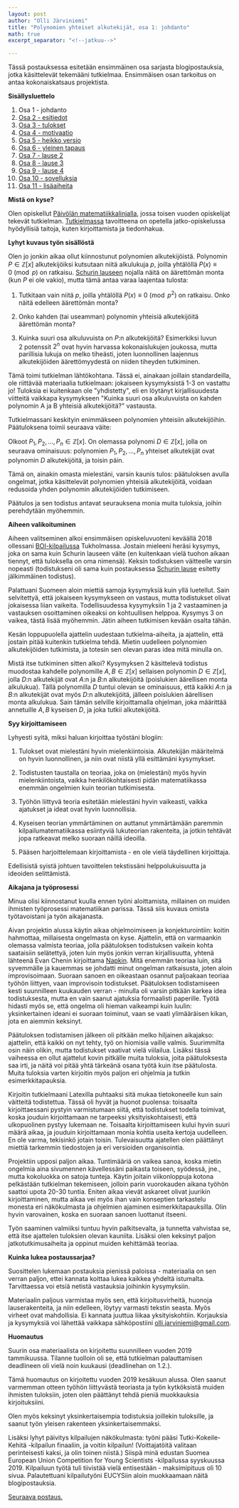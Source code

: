 ```yaml
---
layout: post
author: "Olli Järviniemi"
title: "Polynomien yhteiset alkutekijät, osa 1: johdanto"
math: true
excerpt_separator: "<!--jatkuu-->"

---
```


Tässä postauksessa esitetään ensimmäinen osa sarjasta blogipostauksia, jotka käsittelevät tekemääni tutkielmaa. Ensimmäisen osan tarkoitus on antaa kokonaiskatsaus projektista.


<!--jatkuu-->

**Sisällysluettelo**


1. Osa 1 - johdanto
2. [Osa 2 - esitiedot](https://blog.matematiikkakilpailut.fi/2019/06/05/PYA10esitiedot.html)
3. [Osa 3 - tulokset](https://blog.matematiikkakilpailut.fi/2019/06/05/PYA09tulokset.html)
4. [Osa 4 - motivaatio](https://blog.matematiikkakilpailut.fi/2019/06/05/PYA08motivaatio.html)
5. [Osa 5 - heikko versio](https://blog.matematiikkakilpailut.fi/2019/06/05/PYA07heikko.html)
6. [Osa 6 - yleinen tapaus](https://blog.matematiikkakilpailut.fi/2019/06/05/PYA06yleinen.html)
7. [Osa 7 - lause 2](https://blog.matematiikkakilpailut.fi/2019/06/05/PYA05lause2.html)
8. [Osa 8 - lause 3](https://blog.matematiikkakilpailut.fi/2019/06/05/PYA04lause3.html)
9. [Osa 9 - lause 4](https://blog.matematiikkakilpailut.fi/2019/06/05/PYA03lause4.html)
10. [Osa 10 - sovelluksia](https://blog.matematiikkakilpailut.fi/2019/06/05/PYA02sovelluksia.html)
11. [Osa 11 - lisäaiheita](https://blog.matematiikkakilpailut.fi/2019/06/05/PYA01lisaaiheita.html)

**Mistä on kyse?**

Olen opiskellut [Päivölän matematiikkalinjalla](https://www.matematiikkalinja.fi/), jossa toisen vuoden opiskelijat tekevät tutkielman. [Tutkielmassa](https://www.matematiikkalinja.fi/tutkielma/) tavoitteena on opetella jatko-opiskelussa hyödyllisiä taitoja, kuten kirjoittamista ja tiedonhakua.


**Lyhyt kuvaus työn sisällöstä**

Olen jo jonkin aikaa ollut kiinnostunut polynomien alkutekijöistä. Polynomin $P \in \mathbb{Z}[x]$ alkutekijöiksi kutsutaan niitä alkulukuja $p$, joilla yhtälöllä $P(x) \equiv 0 \pmod{p}$ on ratkaisu. [Schurin lauseen](https://blog.matematiikkakilpailut.fi/2018/05/27/Schur.html) nojalla näitä on äärettömän monta (kun $P$ ei ole vakio), mutta tämä antaa varaa laajentaa tulosta:

1. Tutkitaan vain niitä $p$, joilla yhtälöllä $P(x) \equiv 0 \pmod{p^2}$ on ratkaisu. Onko näitä edelleen äärettömän monta?

2. Onko kahden (tai useamman) polynomin yhteisiä alkutekijöitä äärettömän monta?

3. Kuinka suuri osa alkuluvuista on $P$:n alkutekijöitä? Esimerkiksi luvun $2$ potenssit $2^n$ ovat hyvin harvassa kokonaislukujen joukossa, mutta parillisia lukuja on melko tiheästi, joten luonnollinen laajennus alkutekijöiden äärettömyydestä on niiden tiheyden tutkiminen.

Tämä toimi tutkielman lähtökohtana. Tässä ei, ainakaan joillain standardeilla, ole riittävää materiaalia tutkielmaan: jokaiseen kysymyksistä 1-3 on vastattu jo! Tuloksia ei kuitenkaan ole "yhdistetty", eli en löytänyt kirjallisuudesta viitteitä vaikkapa kysymykseen "Kuinka suuri osa alkuluvuista on kahden polynomin A ja B yhteisiä alkutekijöitä?" vastausta.

Tutkielmassani keskityin enimmäkseen polynomien yhteisiin alkutekijöihin. Päätuloksena toimii seuraava väite:

Olkoot $P_1, P_2, \ldots , P_n \in \mathbb{Z}[x]$. On olemassa polynomi $D \in \mathbb{Z}[x]$, jolla on seuraava ominaisuus: polynomien $P_1, P_2, \ldots , P_n$ yhteiset alkutekijät ovat polynomin $D$ alkutekijöitä, ja toisin päin.

Tämä on, ainakin omasta mielestäni, varsin kaunis tulos: päätuloksen avulla ongelmat, jotka käsittelevät polynomien yhteisiä alkutekijöitä, voidaan redusoida yhden polynomin alkutekijöiden tutkimiseen.

Päätulos ja sen todistus antavat seurauksena monia muita tuloksia, joihin perehdytään myöhemmin.


**Aiheen valikoituminen**

Aiheen valitseminen alkoi ensimmäisen opiskeluvuoteni keväällä 2018 ollessani [BOI-kilpailussa](https://boi2018.progolymp.se/) Tukholmassa. Jostain mieleeni heräsi kysymys, joka on sama kuin Schurin lauseen väite (en kuitenkaan vielä tuohon aikaan tiennyt, että tuloksella on oma nimensä). Keksin todistuksen väitteelle varsin nopeasti (todistukseni oli sama kuin postauksessa [Schurin lause](https://blog.matematiikkakilpailut.fi/2018/05/27/Schur.html) esitetty jälkimmäinen todistus).

Palattuani Suomeen aloin miettiä samoja kysymyksiä kuin yllä luetellut. Sain selvitettyä, että jokaiseen kysymykseen on vastaus, mutta todistukset olivat jokaisessa liian vaikeita. Todellisuudessa kysymyksiin 1 ja 2 vastaaminen ja vastauksen osoittaminen oikeaksi on kohtuullisen helppoa. Kysymys 3 on vaikea, tästä lisää myöhemmin. Jätin aiheen tutkimisen kevään osalta tähän.

Kesän loppupuolella ajattelin uudestaan tutkielma-aiheita, ja ajattelin, että jostain pitää kuitenkin tutkielma tehdä. Mietin uudelleen polynomien alkutekijöiden tutkimista, ja totesin sen olevan paras idea mitä minulla on.

Mistä itse tutkiminen sitten alkoi? Kysymyksen 2 käsittelevä todistus muodostaa kahdelle polynomille $A, B \in \mathbb{Z}[x]$ sellaisen polynomin $D \in \mathbb{Z}[x]$, jolla $D$:n alkutekijät ovat $A$:n ja $B$:n alkutekijöitä (poislukien äärellisen monta alkulukua). Tällä polynomilla $D$ tuntui olevan se ominaisuus, että kaikki $A$:n ja $B$:n alkutekijät ovat myös $D$:n alkutekijöitä, jälleen poislukien äärellisen monta alkulukua. Sain tämän selville kirjoittamalla ohjelman, joka määrittää annetuille $A, B$ kyseisen $D$, ja joka tutkii alkutekijöitä.

**Syy kirjoittamiseen**

Lyhyesti syitä, miksi haluan kirjoittaa työstäni blogiin:

1. Tulokset ovat mielestäni hyvin mielenkiintoisia. Alkutekijän määritelmä on hyvin luonnollinen, ja niin ovat niistä yllä esittämäni kysymykset.

2. Todistusten taustalla on teoriaa, joka on (mielestäni) myös hyvin mielenkiintoista, vaikka henkilökohtaisesti pidän matematiikassa enemmän ongelmien kuin teorian tutkimisesta.

3. Työhön liittyvä teoria esitetään mielestäni hyvin vaikeasti, vaikka ajatukset ja ideat ovat hyvin luonnollisia.

4. Kyseisen teorian ymmärtäminen on auttanut ymmärtämään paremmin kilpailumatematiikassa esiintyviä lukuteorian rakenteita, ja jotkin tehtävät jopa ratkeavat melko suoraan näillä ideoilla.

5. Pääsen harjoittelemaan kirjoittamista - en ole vielä täydellinen kirjoittaja.

Edellisistä syistä johtuen tavoittelen tekstissäni helppolukuisuutta ja ideoiden selittämistä.

**Aikajana ja työprosessi**

Minua olisi kiinnostanut kuulla ennen työni aloittamista, millainen on muiden ihmisten työprosessi matematiikan parissa. Tässä siis kuvaus omista työtavoistani ja työn aikajanasta.

Aivan projektin alussa käytin aikaa ohjelmoimiseen ja konjekturointiin: koitin hahmottaa, millaisesta ongelmasta on kyse. Ajattelin, että on varmaankin olemassa valmista teoriaa, jolla päätuloksen todistuksen vaikein kohta saataisiin selätettyä, joten luin myös jonkin verran kirjallisuutta, yhtenä lähteenä Evan Chenin kirjoittama [Napkin](http://web.evanchen.cc/napkin.html). Mitä enemmän teoriaa luin, sitä syvemmälle ja kauemmas se johdatti minut ongelman ratkaisusta, joten aloin improvisoimaan. Suoraan sanoen en oikeastaan osannut paljoakaan teoriaa työhön liittyen, vaan improvisoin todistukset. Päätuloksen todistamiseen kesti suunnilleen kuukauden verran - minulla oli varsin pitkään karkea idea todistuksesta, mutta en vain saanut ajatuksia formaalisti paperille. Työtä hidasti myös se, että ongelma oli hieman vaikeampi kuin luulin: yksinkertainen ideani ei suoraan toiminut, vaan se vaati ylimääräisen kikan, jota en aiemmin keksinyt.

Päätuloksen todistamisen jälkeen oli pitkään melko hiljainen aikajakso: ajattelin, että kaikki on nyt tehty, työ on hiomisia vaille valmis. Suurimmilta osin näin olikin, mutta todistukset vaativat vielä viilailua. Lisäksi tässä vaiheessa en ollut ajattelut kovin pitkälle muita tuloksia, joita päätuloksesta saa irti, ja näitä voi pitää yhtä tärkeänä osana työtä kuin itse päätulosta. Muita tuloksia varten kirjoitin myös paljon eri ohjelmia ja tutkin esimerkkitapauksia.

Kirjoitin tutkielmaani Latexilla puhtaaksi sitä mukaa tietokoneelle kun sain väitteitä todistettua. Tässä oli hyvät ja huonot puolensa: toisaalta kirjoittaessani pystyin varmistumaan siitä, että todistukset todella toimivat, koska jouduin kirjoittamaan ne tarpeeksi yksityiskohtaisesti, että ulkopuolinen pystyy lukemaan ne. Toisaalta kirjoittamiseen kului hyvin suuri määrä aikaa, ja jouduin kirjoittamaan monia kohtia useita kertoja uudelleen. En ole varma, tekisinkö jotain toisin. Tulevaisuutta ajatellen olen päättänyt miettiä tarkemmin tiedostojen ja eri versioiden organisointia.

Projektiin upposi paljon aikaa. Tuntimääriä on vaikea sanoa, koska mietin ongelmia aina sivumennen kävellessäni paikasta toiseen, syödessä, jne., mutta kokoluokka on satoja tunteja. Käytin joitain viikonloppuja kotona pelkästään tutkielman tekemiseen, jolloin parin vuorokauden aikana työhön saattoi upota 20-30 tuntia. Eniten aikaa vievät askareet olivat juurikin kirjoittaminen, mutta aikaa vei myös ihan vain konseptien tarkastelu monesta eri näkökulmasta ja ohjelmien ajaminen esimerkkitapauksilla. Olin hyvin varovainen, koska en suoraan sanoen luottanut itseeni.

Työn saaminen valmiiksi tuntuu hyvin palkitsevalta, ja tunnetta vahvistaa se, että itse ajattelen tuloksien olevan kauniita. Lisäksi olen keksinyt paljon jatkotutkimusaiheita ja oppinut muiden kehittämää teoriaa.


**Kuinka lukea postaussarjaa?**

Suosittelen lukemaan postauksia pienissä paloissa - materiaalia on sen verran paljon, ettei kannata koittaa lukea kaikkea yhdeltä istumalta. Tarvittaessa voi etsiä netistä vastauksia joihinkin kysymyksiin.

Materiaalin paljous varmistaa myös sen, että kirjoitusvirheitä, huonoja lauserakenteita, ja niin edelleen, löytyy varmasti tekstin seasta. Myös virheet ovat mahdollisia. Ei kannata juuttua liikaa yksityiskohtiin. Korjauksia ja kysymyksiä voi lähettää vaikkapa sähköpostiini olli.jarviniemi@gmail.com.

**Huomautus**

Suurin osa materiaalista on kirjoitettu suunnilleen vuoden 2019 tammikuussa. Tilanne tuolloin oli se, että tutkielman palauttamisen deadlineen oli vielä noin kuukausi (deadlinehan on 1.2.).

Tämä huomautus on kirjoitettu vuoden 2019 kesäkuun alussa. Olen saanut varmemman otteen työhön liittyvästä teoriasta ja työn kytköksistä muiden ihmisten tuloksiin, joten olen päättänyt tehdä pieniä muokkauksia kirjoituksiini.

Olen myös keksinyt yksinkertaisempia todistuksia joillekin tuloksille, ja saanut työn yleisen rakenteen yksinkertaisemmaksi.

Lisäksi lyhyt päivitys kilpailujen näkökulmasta: työni pääsi Tutki-Kokeile-Kehitä -kilpailun finaaliin, ja voitin kilpailun! (Voittajatöitä valitaan perinteisesti kaksi, ja olin toinen niistä.) Siispä minä edustan Suomea European Union Competition for Young Scientists -kilpailussa syyskuussa 2019. Kilpailuun työtä tuli tiivistää vielä entisestään - maksimipituus oli 10 sivua. Palautettuani kilpailutyöni EUCYSiin aloin muokkaamaan näitä blogipostauksia.


[Seuraava postaus.](https://blog.matematiikkakilpailut.fi/2019/06/05/PYA10esitiedot.html)
